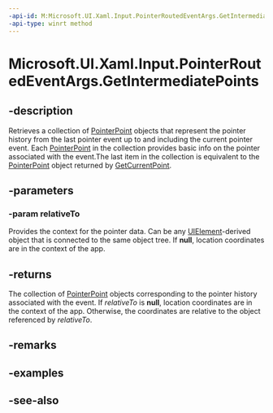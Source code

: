```yaml
---
-api-id: M:Microsoft.UI.Xaml.Input.PointerRoutedEventArgs.GetIntermediatePoints(Microsoft.UI.Xaml.UIElement)
-api-type: winrt method
---
```


<!-- Method syntax
public Windows.Foundation.Collections.IVector<Windows.UI.Input.PointerPoint> GetIntermediatePoints(Windows.UI.Xaml.UIElement relativeTo)
-->

# Microsoft.UI.Xaml.Input.PointerRoutedEventArgs.GetIntermediatePoints

## -description
Retrieves a collection of [PointerPoint](/uwp/api/windows.ui.input.pointerpoint) objects that represent the pointer history from the last pointer event up to and including the current pointer event. Each [PointerPoint](/uwp/api/windows.ui.input.pointerpoint) in the collection provides basic info on the pointer associated with the event.The last item in the collection is equivalent to the [PointerPoint](/uwp/api/windows.ui.input.pointerpoint) object returned by [GetCurrentPoint](pointerroutedeventargs_getcurrentpoint_293890010.md).

## -parameters
### -param relativeTo
Provides the context for the pointer data. Can be any [UIElement](../microsoft.ui.xaml/uielement.md)-derived object that is connected to the same object tree. If **null**, location coordinates are in the context of the app.

## -returns
The collection of [PointerPoint](/uwp/api/windows.ui.input.pointerpoint) objects corresponding to the pointer history associated with the event. If *relativeTo* is **null**, location coordinates are in the context of the app. Otherwise, the coordinates are relative to the object referenced by *relativeTo*.

## -remarks

## -examples

## -see-also
